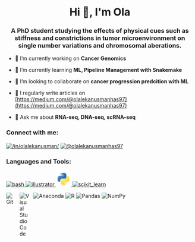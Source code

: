 <h1 align="center">Hi 👋, I'm Ola</h1>
<h3 align="center">A PhD student studying the effects of physical cues such as stiffness and constrictions in tumor microenvironment on single number variations and chromosomal aberations.</h3>

- 🔭 I’m currently working on **Cancer Genomics**

- 🌱 I’m currently learning **ML, Pipeline Management with Snakemake**

- 👯 I’m looking to collaborate on **cancer progression predcition with ML**

- 📝 I regularly write articles on [https://medium.com/@olalekanusmanhas97](https://medium.com/@olalekanusmanhas97)

- 💬 Ask me about **RNA-seq, DNA-seq, scRNA-seq**

<h3 align="left">Connect with me:</h3>
<p align="left">
<a href="https://linkedin.com/in//in/olalekanusman/" target="blank"><img align="center" src="https://raw.githubusercontent.com/rahuldkjain/github-profile-readme-generator/master/src/images/icons/Social/linked-in-alt.svg" alt="/in/olalekanusman/" height="30" width="40" /></a>
<a href="https://medium.com/@olalekanusmanhas97" target="blank"><img align="center" src="https://raw.githubusercontent.com/rahuldkjain/github-profile-readme-generator/master/src/images/icons/Social/medium.svg" alt="@olalekanusmanhas97" height="30" width="40" /></a>
</p>

<h3 align="left">Languages and Tools:</h3>
<p align="left"> <a href="https://www.gnu.org/software/bash/" target="_blank" rel="noreferrer"> <img src="https://www.vectorlogo.zone/logos/gnu_bash/gnu_bash-icon.svg" alt="bash" width="40" height="40"/> </a> <a href="https://www.adobe.com/in/products/illustrator.html" target="_blank" rel="noreferrer"> <img src="https://www.vectorlogo.zone/logos/adobe_illustrator/adobe_illustrator-icon.svg" alt="illustrator" width="40" height="40"/> </a> <a href="https://www.python.org" target="_blank" rel="noreferrer"> <img src="https://raw.githubusercontent.com/devicons/devicon/master/icons/python/python-original.svg" alt="python" width="40" height="40"/> </a> <a href="https://scikit-learn.org/" target="_blank" rel="noreferrer"> <img src="https://upload.wikimedia.org/wikipedia/commons/0/05/Scikit_learn_logo_small.svg" alt="scikit_learn" width="40" height="40"/> </a> </p> <img align="left" alt="Git" width="26px" src="https://cdn.jsdelivr.net/gh/devicons/devicon/icons/git/git-original.svg" style="padding-right:10px;" /><img align="left" alt="Visual Studio Code" width="26px" src="https://cdn.jsdelivr.net/gh/devicons/devicon/icons/vscode/vscode-original.svg" style="padding-right:10px;" />

![Anaconda](https://img.shields.io/badge/Anaconda-%2344A833.svg?style=for-the-badge&logo=anaconda&logoColor=white) 
![R](https://img.shields.io/badge/r-%23276DC3.svg?style=for-the-badge&logo=r&logoColor=white)
![Pandas](https://img.shields.io/badge/pandas-%23150458.svg?style=for-the-badge&logo=pandas&logoColor=white)
![NumPy](https://img.shields.io/badge/numpy-%23013243.svg?style=for-the-badge&logo=numpy&logoColor=white)

